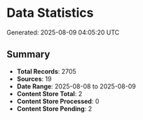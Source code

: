 # Data Statistics

Generated: 2025-08-09 04:05:20 UTC

## Summary

- **Total Records**: 2705
- **Sources**: 19
- **Date Range**: 2025-08-08 to 2025-08-09
- **Content Store Total**: 2
- **Content Store Processed**: 0
- **Content Store Pending**: 2
